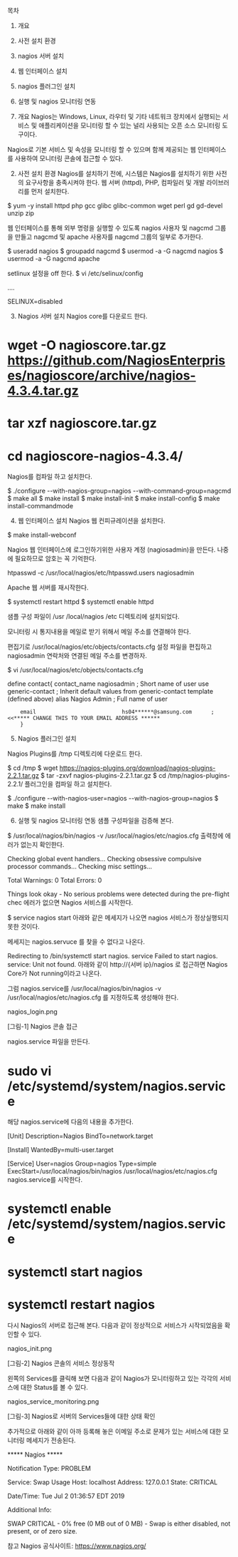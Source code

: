 목차
1. 개요
2. 사전 설치 환경
3. nagios 서버 설치
4. 웹 인터페이스 설치
5. nagios 플러그인 설치
6. 실행 및 nagios 모니터링 연동
 
 
 
 
1. 개요
Nagios는 Windows, Linux, 라우터 및 기타 네트워크 장치에서 실행되는 서비스 및 애플리케이션을 모니터링 할 수 있는 널리 사용되는 오픈 소스 모니터링 도구이다.

Nagios로 기본 서비스 및 속성을 모니터링 할 수 있으며 함께 제공되는 웹 인터페이스를 사용하여 모니터링 콘솔에 접근할 수 있다.

 
 
 
2. 사전 설치 환경
Nagios를 설치하기 전에, 시스템은 Nagios를 설치하기 위한 사전의 요구사항을 충족시켜야 한다. 웹 서버 (httpd), PHP, 컴파일러 및 개발 라이브러리를 먼저 설치한다.


$ yum -y install httpd php gcc glibc glibc-common wget perl gd gd-devel unzip zip
 
웹 인터페이스를 통해 외부 명령을 실행할 수 있도록 nagios 사용자 및 nagcmd 그룹을 만들고 nagcmd 및 apache 사용자를 nagcmd 그룹의 일부로 추가한다.

$ useradd nagios
$ groupadd nagcmd
$ usermod -a -G nagcmd nagios
$ usermod -a -G nagcmd apache
	
setlinux 설정을 off 한다.
$ vi /etc/selinux/config

....

SELINUX=disabled
 
3. Nagios 서버 설치
Nagios core를 다운로드 한다.


# wget -O nagioscore.tar.gz https://github.com/NagiosEnterprises/nagioscore/archive/nagios-4.3.4.tar.gz

# tar xzf nagioscore.tar.gz

# cd nagioscore-nagios-4.3.4/
 

Nagios를 컴파일 하고 설치한다.


$ ./configure --with-nagios-group=nagios --with-command-group=nagcmd
$ make all
$ make install
$ make install-init
$ make install-config
$ make install-commandmode
	
 
 
4. 웹 인터페이스 설치
Nagios 웹 컨피규레이션을 설치한다.

$ make install-webconf
 

Nagios 웹 인터페이스에 로그인하기위한 사용자 계정 (nagiosadmin)을 만든다. 나중에 필요하므로 암호는 꼭 기억한다.

htpasswd -c /usr/local/nagios/etc/htpasswd.users nagiosadmin
 

Apache  웹 서버를 재시작한다.


$ systemctl restart httpd
$ systemctl enable httpd
 

샘플 구성 파일이  /usr /local/nagios /etc 디렉토리에 설치되었다. 

 

모니터링 시 통지내용을 메일로 받기 위해서 메일 주소를 연결해야 한다.

편집기로 /usr/local/nagios/etc/objects/contacts.cfg 설정 파일을 편집하고 nagiosadmin 연락처와 연결된 메일 주소를 변경하자.

$ vi /usr/local/nagios/etc/objects/contacts.cfg

define contact{
        contact_name                    nagiosadmin             ; Short name of user
        use                             generic-contact         ; Inherit default values from generic-contact template (defined above)
        alias                           Nagios Admin            ; Full name of user

        email                           hs04******@samsung.com      ; <<***** CHANGE THIS TO YOUR EMAIL ADDRESS ******
        }
 

 

5. Nagios 플러그인 설치
 

Nagios Plugins를 /tmp 디렉토리에 다운로드 한다.


$ cd /tmp
$ wget https://nagios-plugins.org/download/nagios-plugins-2.2.1.tar.gz
$ tar -zxvf nagios-plugins-2.2.1.tar.gz
$ cd /tmp/nagios-plugins-2.2.1/
플러그인을 컴파일 하고 설치한다.


$ ./configure --with-nagios-user=nagios --with-nagios-group=nagios
$ make
$ make install
 

 

6. 실행 및 nagios 모니터링 연동
샘플 구성파일을 검증해 본다.

$ /usr/local/nagios/bin/nagios -v /usr/local/nagios/etc/nagios.cfg
출력창에 에러가 없는지 확인한다.


Checking global event handlers...
Checking obsessive compulsive processor commands...
Checking misc settings...

Total Warnings: 0
Total Errors:   0

Things look okay - No serious problems were detected during the pre-flight chec
에러가 없으면 Nagios 서비스를 시작한다.

$ service nagios start
아래와 같은 메세지가 나오면 nagios 서비스가 정상실행되지 못한 것이다.

메세지는 nagios.servuce 를 찾을 수 없다고 나온다.

Redirecting to /bin/systemctl start nagios. service
Failed to start nagios. service: Unit not found.
아래와 같이 http://{서버 ip}/nagios 로 접근하면 Nagios Core가 Not running이라고 나온다.

그럼 nagios.service를 /usr/local/nagios/bin/nagios -v /usr/local/nagios/etc/nagios.cfg 를 지정하도록 생성해야 한다.

nagios_login.png

[그림-1] Nagios 콘솔 접근

 

nagios.service 파일을 만든다.

# sudo vi /etc/systemd/system/nagios.service
해당 nagios.service에 다음의 내용을 추가한다.

[Unit]
Description=Nagios
BindTo=network.target


[Install]
WantedBy=multi-user.target


[Service]
User=nagios
Group=nagios
Type=simple
ExecStart=/usr/local/nagios/bin/nagios /usr/local/nagios/etc/nagios.cfg
nagios.service를 시작한다.

# systemctl enable /etc/systemd/system/nagios.service
# systemctl start nagios
# systemctl restart nagios
다시 Nagios의 서버로 접근해 본다. 다음과 같이 정상적으로 서비스가 시작되었음을 확인할 수 있다.

nagios_init.png

[그림-2] Nagios 콘솔의 서비스 정상동작

 

왼쪽의 Services를 클릭해 보면 다음과 같이 Nagios가 모니터링하고 있는 각각의 서비스에 대한 Status를 볼 수 있다.

nagios_service_monitoring.png

[그림-3] Nagios로 서버의 Services들에 대한 상태 확인

 

추가적으로 아래와 같이 아까 등록해 놓은 이메일 주소로 문제가 있는 서비스에 대한 모니터링 메세지가 전송된다.

***** Nagios *****

Notification Type: PROBLEM

Service: Swap Usage
Host: localhost
Address: 127.0.0.1
State: CRITICAL

Date/Time: Tue Jul 2 01:36:57 EDT 2019

Additional Info:

SWAP CRITICAL - 0% free (0 MB out of 0 MB) - Swap is either disabled, not present, or of zero size.
 

 
참고
Nagios 공식사이트: https://www.nagios.org/
